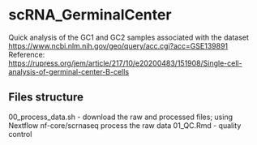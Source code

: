 # scRNA_GerminalCenter
Quick analysis of the GC1 and GC2 samples associated with the dataset https://www.ncbi.nlm.nih.gov/geo/query/acc.cgi?acc=GSE139891 
Reference: https://rupress.org/jem/article/217/10/e20200483/151908/Single-cell-analysis-of-germinal-center-B-cells

## Files structure
00_process_data.sh - download the raw and processed files; using Nextflow nf-core/scrnaseq process the raw data
01_QC.Rmd - quality control
